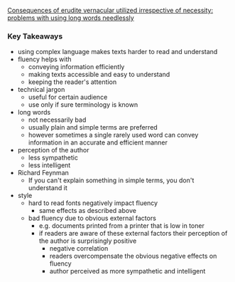 [Consequences of erudite vernacular utilized irrespective of necessity: problems with using long words needlessly](https://cahill.people.unm.edu/480-21/Oppenheimer-2006-Applied_Cognitive_Psychology.pdf)

### Key Takeaways
+ using complex language makes texts harder to read and understand
+ fluency helps with
	+ conveying information efficiently
	+ making texts accessible and easy to understand
	+ keeping the reader's attention
+ technical jargon
	+ useful for certain audience
	+ use only if sure terminology is known
+ long words
	+ not necessarily bad
	+ usually plain and simple terms are preferred
	+ however sometimes a single rarely used word can convey information in an accurate and efficient manner
+ perception of the author
	+ less sympathetic
	+ less intelligent
+ Richard Feynman
	+ If you can't explain something in simple terms, you don't understand it
+ style
	+ hard to read fonts negatively impact fluency 
		+ same effects as described above
	+ bad fluency due to obvious external factors 
		+ e.g. documents printed from a printer that is low in toner
		+ if readers are aware of these external factors their perception of the author is surprisingly positive
			+ negative correlation
			+ readers overcompensate the obvious negative effects on fluency
			+ author perceived as more sympathetic and intelligent